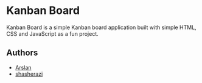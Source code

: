 # Kanban Board

Kanban Board is a simple Kanban board application built with simple HTML, CSS and JavaScript as a fun project.

## Authors
- [Arslan](https://github.com/Arslan909)
- [shasherazi](https://github.com/shasherazi)